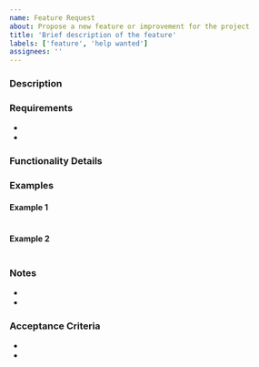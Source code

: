 ```yaml
---
name: Feature Request
about: Propose a new feature or improvement for the project
title: 'Brief description of the feature'
labels: ['feature', 'help wanted']
assignees: ''
---
```


### Description

<!-- Briefly describe the functionality or feature needed. Include the purpose of the feature and its expected impact on the project. -->

### Requirements

<!-- List the main requirements and specifications for the feature implementation. This may include parameters, expected output, and other core functionality requirements. -->

-

-

### Functionality Details

<!-- Provide additional details that describe how the feature should work. This might include specific cases, edge handling, logic breakdown, etc. -->

### Examples

<!-- Provide examples to clarify the expected input and output of the function or feature. -->

#### Example 1

<!-- Describe a typical usage example and expected output. -->

```javascript

```

#### Example 2

<!-- Additional examples as needed. -->

```javascript

```

### Notes

<!-- Additional notes, considerations, or questions that may be relevant to the implementation. -->

-

-

### Acceptance Criteria

<!-- Clear criteria that must be met for the feature to be considered complete. -->

-

-
